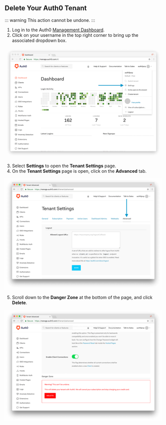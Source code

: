 ## Delete Your Auth0 Tenant

::: warning
This action cannot be undone.
:::

1. Log in to the Auth0 [Management Dashboard](${manage_url}).
2. Click on your username in the top right corner to bring up the associated dropdown box.

![](/media/articles/subscriptions/dashboard.png)

3. Select **Settings** to open the **Tenant Settings** page.
4. On the **Tenant Settings** page is open, click on the **Advanced** tab.

![](/media/articles/subscriptions/advanced.png)

5. Scroll down to the **Danger Zone** at the bottom of the page, and click **Delete**.

![](/media/articles/subscriptions/danger-zone.png)